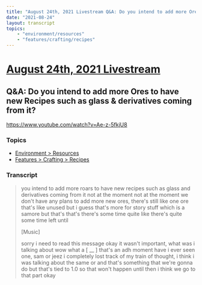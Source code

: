 ```yaml
---
title: "August 24th, 2021 Livestream Q&A: Do you intend to add more Ores to have new Recipes such as glass & derivatives coming from it?"
date: "2021-08-24"
layout: transcript
topics:
    - "environment/resources"
    - "features/crafting/recipes"
---
```

# [August 24th, 2021 Livestream](../2021-08-24.md)
## Q&A: Do you intend to add more Ores to have new Recipes such as glass & derivatives coming from it?
https://www.youtube.com/watch?v=Ae-z-5fkjU8

### Topics
* [Environment > Resources](../topics/environment/resources.md)
* [Features > Crafting > Recipes](../topics/features/crafting/recipes.md)

### Transcript

> you intend to add more roars to have new recipes such as glass and derivatives coming from it not at the moment not at the moment we don't have any plans to add more new ores, there's still like one ore that's like unused but i guess that's more for story stuff which is a samore but that's that's there's some time quite like there's quite some time left until
>
> [Music]
>
> sorry i need to read this message okay it wasn't important, what was i talking about wow what a [ __ ] that's an adh moment have i ever seen one, sam or jeez i completely lost track of my train of thought, i think i was talking about the same or and that's something that we're gonna do but that's tied to 1.0 so that won't happen until then i think we go to that part okay
